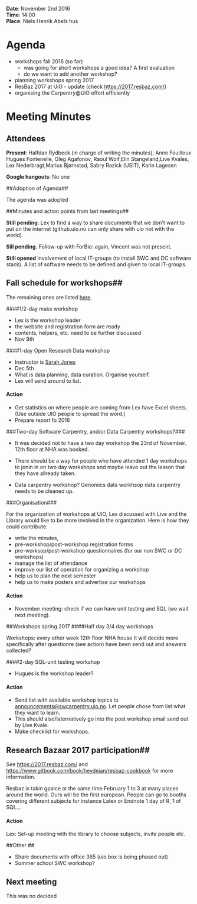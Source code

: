 **Date**: November 2nd 2016  
**Time**: 14:00  
**Place**: Niels Henrik Abels hus

# Agenda #
- workshops fall 2016 (so far)
	- was going for short workshops a good idea? A first evaluation
	- do we want to add another workshop?
- planning workshops spring 2017
- ResBaz 2017 at UiO - update (check https://2017.resbaz.com/)
- organising the Carpentry@UiO effort efficiently
# Meeting Minutes #

## Attendees ##

**Present**: Halfdan Rydbeck (in charge of writing the minutes), Anne Fouilloux Hugues Fontenelle, Oleg Agafonov, Raoul Wolf,Elin Stangeland,Live Kvales, Lex Nederbragt,Marius Bjørnstad, Sabry Razick (USIT), Karin Lagesen


**Google hangouts**: No one

##Adoption of Agenda##

The agenda was adopted

##Minutes and action points from last meetings##

**Still pending**: Lex to find a way to share documents that we don't want to put on the internet (github.uio.no can only share with uio not with the world).
	
**Sill pending.** Follow-up with ForBio: again, Vincent was not present. 
	
**Still opened** Involvement of local IT-groups (to install SWC and DC software stack). A list of software needs to be defined and given to local IT-groups.


## Fall schedule for workshops##
The remaining ones are listed [here](http://www.ub.uio.no/english/courses-events/courses/other/Carpentry/software-carpentry/).

####1/2-day make workshop 

- Lex is the workshop leader
- the website and registration form are ready
- contents, helpers, etc. need to be further discussed
- Nov 9th

####1-day Open Research Data workshop 
- Instructor is [Sarah Jones](http://www.dcc.ac.uk/about-us/dcc-staff-directory/sarah-jones)
- Dec 5th
- What is data planning, data curation. Organise yourself.
- Lex will send around to list.

#### Action ####
- Get statistics on where people are coming from Lex have Excel sheets. (Use outside UIO people to spread the word.)
- Prepare report fo 2016

###Two-day Software Carpentry, and/or Data Carpentry workshops?###

- It was decided not to have a two day workshop the 23rd of November. 12th floor at NHA was booked.

- There should be a way for people who have attended 1 day workshops to jonin in on two day workshops and maybe leavo out the lesson that they have allready taken.

- Data carpentry workshop? Genomics data workhsop data carpentry needs to be cleaned up.

###Organisation###

For the organization of workshops at UIO, Lex discussed with Live and the Library would like to be more involved in the organization. Here is how they could contribute:

- write the minutes,
- pre-workshop/post-workshop registration forms 
- pre-worksop/post-workshop questionnaires (for our non SWC or DC workshops)
- manage the list of attendance
- improve our list of operation for organizing a workshop
- help us to plan the next semester
- help us to make posters and advertise our workshops
 

#### Action ####

- November meeting: check if we can have unit testing and SQL (we wait next meeting).


##Workshops spring 2017
####Half day 3/4 day workshops

Workshops: every other week 12th floor NHA house
It will decide more specifically after questionre (see action) have been send out and answers collected?

####2-day SQL-unit testing workshop
- Hugues is the workshop leader?

#### Action ####
- Send list with available workshop topics to announcements@swcarpentry.uio.no. Let people chose from list what they want to learn. 
- This should also/laternatively go into the post workshop email send out by Live Kvale.
- Make checklist for workshops.



## Research Bazaar 2017 participation##

See https://2017.resbaz.com/ and https://www.gitbook.com/book/heydejan/resbaz-cookbook for more information.

Resbaz is takin gpalce at the same time February 1 to 3 at many places around the world. Ours will be the first european.
People can go to booths covering different subjects for instance Latex or Endnote
1 day of R, 1 of SQL...

#### Action ####

Lex: Set-up meeting with the library to choose subjects, invite people etc.

##Other ##
- Share documents with office 365 (uio.box is being phased out)
- Summer school SWC workshop?

## Next meeting ##

This was no decided

